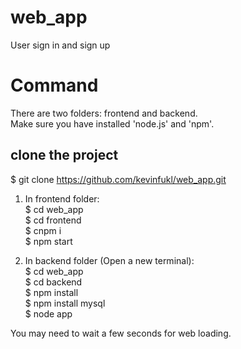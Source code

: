 # web_app
User sign in and sign up

# Command
There are two folders: frontend and backend.  
Make sure you have installed 'node.js' and 'npm'.  

## clone the project
$ git clone https://github.com/kevinfukl/web_app.git   

1. In frontend folder:  
$ cd web_app  
$ cd frontend  
$ cnpm i  
$ npm start  

2. In backend folder (Open a new terminal):  
$ cd web_app  
$ cd backend  
$ npm install   
$ npm install mysql   
$ node app  

You may need to wait a few seconds for web loading. 
